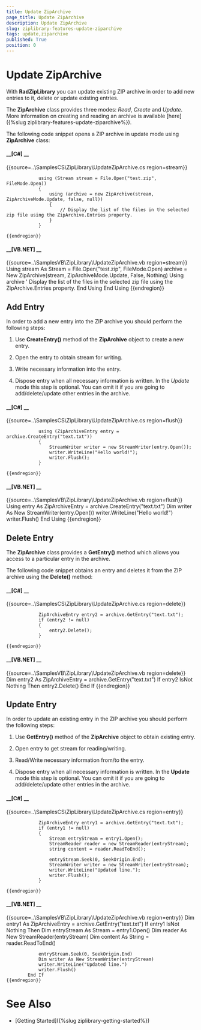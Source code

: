 ```yaml
---
title: Update ZipArchive
page_title: Update ZipArchive
description: Update ZipArchive
slug: ziplibrary-features-update-ziparchive
tags: update,ziparchive
published: True
position: 0
---
```


# Update ZipArchive



With __RadZipLibrary__ you can update existing ZIP archive in order to add new entries to it, delete or update existing entries.
      

The __ZipArchive__ class provides three modes: *Read*, *Create* and
        *Update*. More information on creating and reading an archive 
        is available [here]({%slug ziplibrary-features-update-ziparchive%}).
      

The following code snippet opens a ZIP archive in update mode using __ZipArchive__ class:
      

#### __[C#] __

{{source=..\SamplesCS\ZipLibrary\UpdateZipArchive.cs region=stream}}
	            
	            using (Stream stream = File.Open("test.zip", FileMode.Open))
	            {
	                using (archive = new ZipArchive(stream, ZipArchiveMode.Update, false, null))
	                {
	                    // Display the list of the files in the selected zip file using the ZipArchive.Entries property.
	                }
	            }
	            
	{{endregion}}



#### __[VB.NET] __

{{source=..\SamplesVB\ZipLibrary\UpdateZipArchive.vb region=stream}}
	        Using stream As Stream = File.Open("test.zip", FileMode.Open)
	            archive = New ZipArchive(stream, ZipArchiveMode.Update, False, Nothing)
	            Using archive
	                ' Display the list of the files in the selected zip file using the ZipArchive.Entries property.
	            End Using
	        End Using
	{{endregion}}



## Add Entry

In order to add a new entry into the ZIP archive you should perform the following steps:
        

1. Use __CreateEntry()__ method of the __ZipArchive__ object to create a new entry.
            

1. Open the entry to obtain stream for writing.
            

1. Write necessary information into the entry.
            

1. Dispose entry when all necessary information is written. In the *Update* mode this step is optional. You can omit it
              if you are going to add/delete/update other entries in the archive.
            

#### __[C#] __

{{source=..\SamplesCS\ZipLibrary\UpdateZipArchive.cs region=flush}}
	                
	            using (ZipArchiveEntry entry = archive.CreateEntry("text.txt"))
	            {
	                StreamWriter writer = new StreamWriter(entry.Open());
	                writer.WriteLine("Hello world!");
	                writer.Flush();
	            }
	            
	{{endregion}}



#### __[VB.NET] __

{{source=..\SamplesVB\ZipLibrary\UpdateZipArchive.vb region=flush}}
	        Using entry As ZipArchiveEntry = archive.CreateEntry("text.txt")
	            Dim writer As New StreamWriter(entry.Open())
	            writer.WriteLine("Hello world!")
	            writer.Flush()
	        End Using
	{{endregion}}



## Delete Entry

The __ZipArchive__ class provides a __GetEntry()__ method which allows you access to a particular entry in 
          the archive.
        

The following code snippet obtains an entry and deletes it from the ZIP archive using the __Delete()__ method:
        

#### __[C#] __

{{source=..\SamplesCS\ZipLibrary\UpdateZipArchive.cs region=delete}}
	            
	            ZipArchiveEntry entry2 = archive.GetEntry("text.txt");
	            if (entry2 != null)
	            {
	                entry2.Delete();
	            }
	                
	{{endregion}}



#### __[VB.NET] __

{{source=..\SamplesVB\ZipLibrary\UpdateZipArchive.vb region=delete}}
	        Dim entry2 As ZipArchiveEntry = archive.GetEntry("text.txt")
	        If entry2 IsNot Nothing Then
	            entry2.Delete()
	        End If
	{{endregion}}



## Update Entry

In order to update an existing entry in the ZIP archive you should perform the following steps:
        

1. Use __GetEntry()__ method of the __ZipArchive__ object to obtain existing entry.
            

1. Open entry to get stream for reading/writing.
            

1. Read/Write necessary information from/to the entry.
            

1. Dispose entry when all necessary information is written. In the __Update__ mode this step is optional. You can omit it if you 
              are going to add/delete/update other entries in the archive.
            

#### __[C#] __

{{source=..\SamplesCS\ZipLibrary\UpdateZipArchive.cs region=entry}}
	                
	            ZipArchiveEntry entry1 = archive.GetEntry("text.txt");
	            if (entry1 != null)
	            {
	                Stream entryStream = entry1.Open();
	                StreamReader reader = new StreamReader(entryStream);
	                string content = reader.ReadToEnd();
	
	                entryStream.Seek(0, SeekOrigin.End);
	                StreamWriter writer = new StreamWriter(entryStream);
	                writer.WriteLine("Updated line.");
	                writer.Flush();
	            }
	
	{{endregion}}



#### __[VB.NET] __

{{source=..\SamplesVB\ZipLibrary\UpdateZipArchive.vb region=entry}}
	        Dim entry1 As ZipArchiveEntry = archive.GetEntry("text.txt")
	        If entry1 IsNot Nothing Then
	            Dim entryStream As Stream = entry1.Open()
	            Dim reader As New StreamReader(entryStream)
	            Dim content As String = reader.ReadToEnd()
	
	            entryStream.Seek(0, SeekOrigin.End)
	            Dim writer As New StreamWriter(entryStream)
	            writer.WriteLine("Updated line.")
	            writer.Flush()
	        End If
	{{endregion}}



# See Also

 * [Getting Started]({%slug ziplibrary-getting-started%})
